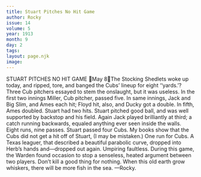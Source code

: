 ```yaml
---
title: Stuart Pitches No Hit Game
author: Rocky
issue: 14
volume: 5
year: 1913
month: 9
day: 2
tags:
layout: page.njk
image:
---
```

STUART PITCHES NO HIT GAME May 8The Stocking Shedlets woke up today, and ripped, tore, and banged the Cubs’ lineup for eight ‘‘yards.’? Three Cub pitchers essayed to stem the onslaught, but it was useless. In the first two innings Miller, Cub pitcher, passed five. In same innings, Jack and Big Slim, and Ames each hit; Floyd hit, also, and Ducky got a double. In fifth, Ames doubled. Stuart had two hits. Stuart pitched good ball, and was well supported by backstop and his field. Again Jack played brilliantly at third; a catch running backwards, equaled anything ever seen inside the walls. Eight runs, nine passes. Stuart passed four Cubs. My books show that the Cubs did not get a hit off of Stuart, (I may be mistaken.) One run for Cubs. A Texas leaguer, that described a beautiful parabolic curve, dropped into Herb’s hands and—dropped out again. Umpiring faultless. During this game, the Warden found occasion to stop a senseless, heated argument between two players. Don’t kill a good thing for nothing. When this old earth grow whiskers, there will be more fish in the sea. —Rocky. 
